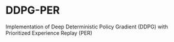 # DDPG-PER
Implementation of Deep Deterministic Policy Gradient (DDPG) with Prioritized Experience Replay (PER)
